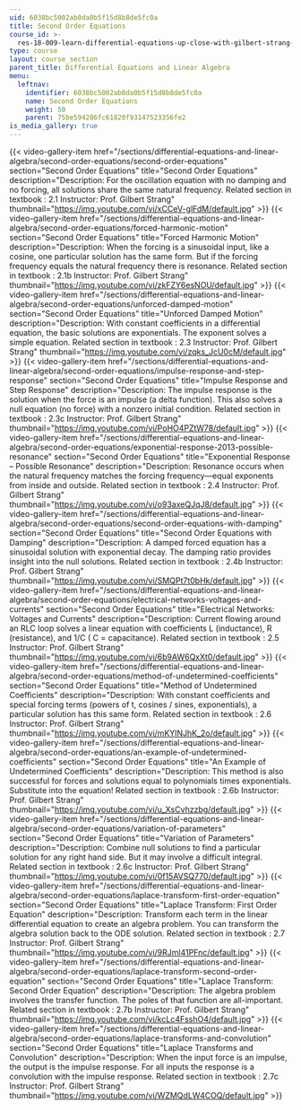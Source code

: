 ```yaml
---
uid: 6038bc5002ab0da0b5f15d8b8de5fc0a
title: Second Order Equations
course_id: >-
  res-18-009-learn-differential-equations-up-close-with-gilbert-strang-and-cleve-moler-fall-2015
type: course
layout: course_section
parent_title: Differential Equations and Linear Algebra
menu:
  leftnav:
    identifier: 6038bc5002ab0da0b5f15d8b8de5fc0a
    name: Second Order Equations
    weight: 50
    parent: 75be594286fc61820f93147523356fe2
is_media_gallery: true
---
```

{{< video-gallery-item href="/sections/differential-equations-and-linear-algebra/second-order-equations/second-order-equations" section="Second Order Equations" title="Second Order Equations" description="Description: For the oscillation equation with no damping and no forcing, all solutions share the same natural frequency. Related section in textbook : 2.1 Instructor: Prof. Gilbert Strang" thumbnail="https://img.youtube.com/vi/xCCeV-glFdM/default.jpg" >}} {{< video-gallery-item href="/sections/differential-equations-and-linear-algebra/second-order-equations/forced-harmonic-motion" section="Second Order Equations" title="Forced Harmonic Motion" description="Description: When the forcing is a sinusoidal input, like a cosine, one particular solution has the same form. But if the forcing frequency equals the natural frequency there is resonance. Related section in textbook : 2.1b Instructor: Prof. Gilbert Strang" thumbnail="https://img.youtube.com/vi/zkFZY6esNOU/default.jpg" >}} {{< video-gallery-item href="/sections/differential-equations-and-linear-algebra/second-order-equations/unforced-damped-motion" section="Second Order Equations" title="Unforced Damped Motion" description="Description: With constant coefficients in a differential equation, the basic solutions are exponentials. The exponent solves a simple equation. Related section in textbook : 2.3 Instructor: Prof. Gilbert Strang" thumbnail="https://img.youtube.com/vi/zqks_JcU0cM/default.jpg" >}} {{< video-gallery-item href="/sections/differential-equations-and-linear-algebra/second-order-equations/impulse-response-and-step-response" section="Second Order Equations" title="Impulse Response and Step Response" description="Description: The impulse response is the solution when the force is an impulse (a delta function). This also solves a null equation (no force) with a nonzero initial condition. Related section in textbook : 2.3c Instructor: Prof. Gilbert Strang" thumbnail="https://img.youtube.com/vi/PoHO4PZtW78/default.jpg" >}} {{< video-gallery-item href="/sections/differential-equations-and-linear-algebra/second-order-equations/exponential-response-2013-possible-resonance" section="Second Order Equations" title="Exponential Response – Possible Resonance" description="Description: Resonance occurs when the natural frequency matches the forcing frequency—equal exponents from inside and outside. Related section in textbook : 2.4 Instructor: Prof. Gilbert Strang" thumbnail="https://img.youtube.com/vi/o93axeQJqJ8/default.jpg" >}} {{< video-gallery-item href="/sections/differential-equations-and-linear-algebra/second-order-equations/second-order-equations-with-damping" section="Second Order Equations" title="Second Order Equations with Damping" description="Description: A damped forced equation has a sinusoidal solution with exponential decay. The damping ratio provides insight into the null solutions. Related section in textbook : 2.4b Instructor: Prof. Gilbert Strang" thumbnail="https://img.youtube.com/vi/SMQPt7t0bHk/default.jpg" >}} {{< video-gallery-item href="/sections/differential-equations-and-linear-algebra/second-order-equations/electrical-networks-voltages-and-currents" section="Second Order Equations" title="Electrical Networks: Voltages and Currents" description="Description: Current flowing around an RLC loop solves a linear equation with coefficients L (inductance), R (resistance), and 1/C ( C = capacitance). Related section in textbook : 2.5 Instructor: Prof. Gilbert Strang" thumbnail="https://img.youtube.com/vi/6b9AW6QxXt0/default.jpg" >}} {{< video-gallery-item href="/sections/differential-equations-and-linear-algebra/second-order-equations/method-of-undetermined-coefficients" section="Second Order Equations" title="Method of Undetermined Coefficients" description="Description: With constant coefficients and special forcing terms (powers of t, cosines / sines, exponentials), a particular solution has this same form. Related section in textbook : 2.6 Instructor: Prof. Gilbert Strang" thumbnail="https://img.youtube.com/vi/mKYlNJhK_2o/default.jpg" >}} {{< video-gallery-item href="/sections/differential-equations-and-linear-algebra/second-order-equations/an-example-of-undetermined-coefficients" section="Second Order Equations" title="An Example of Undetermined Coefficients" description="Description: This method is also successful for forces and solutions equal to polynomials times exponentials. Substitute into the equation! Related section in textbook : 2.6b Instructor: Prof. Gilbert Strang" thumbnail="https://img.youtube.com/vi/u_XsCvhzzbg/default.jpg" >}} {{< video-gallery-item href="/sections/differential-equations-and-linear-algebra/second-order-equations/variation-of-parameters" section="Second Order Equations" title="Variation of Parameters" description="Description: Combine null solutions to find a particular solution for any right hand side. But it may involve a difficult integral. Related section in textbook : 2.6c Instructor: Prof. Gilbert Strang" thumbnail="https://img.youtube.com/vi/0f15AVSQ770/default.jpg" >}} {{< video-gallery-item href="/sections/differential-equations-and-linear-algebra/second-order-equations/laplace-transform-first-order-equation" section="Second Order Equations" title="Laplace Transform: First Order Equation" description="Description: Transform each term in the linear differential equation to create an algebra problem. You can transform the algebra solution back to the ODE solution. Related section in textbook : 2.7 Instructor: Prof. Gilbert Strang" thumbnail="https://img.youtube.com/vi/9RJml41PFnc/default.jpg" >}} {{< video-gallery-item href="/sections/differential-equations-and-linear-algebra/second-order-equations/laplace-transform-second-order-equation" section="Second Order Equations" title="Laplace Transform: Second Order Equation" description="Description: The algebra problem involves the transfer function. The poles of that function are all-important. Related section in textbook : 2.7b Instructor: Prof. Gilbert Strang" thumbnail="https://img.youtube.com/vi/kcLc4FsshO4/default.jpg" >}} {{< video-gallery-item href="/sections/differential-equations-and-linear-algebra/second-order-equations/laplace-transforms-and-convolution" section="Second Order Equations" title="Laplace Transforms and Convolution" description="Description: When the input force is an impulse, the output is the impulse response. For all inputs the response is a convolution with the impulse response. Related section in textbook : 2.7c Instructor: Prof. Gilbert Strang" thumbnail="https://img.youtube.com/vi/WZMQdLW4COQ/default.jpg" >}}